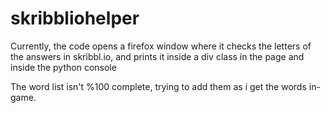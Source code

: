 # skribbliohelper

Currently, the code opens a firefox window where it checks the letters of the answers in skribbl.io, and prints it inside a div class in the page and inside the python console

The word list isn't %100 complete, trying to add them as i get the words in-game.
